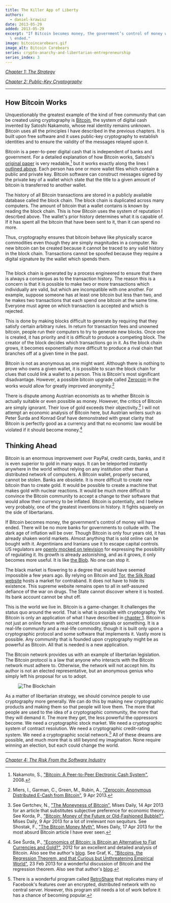 ```yaml
---
title: The Killer App of Liberty
authors:
  - daniel-krawisz
date: 2013-05-29
added: 2013-05-29
excerpt: "If Bitcoin becomes money, the government’s control of money will have\
  \ ended."
image: bitcoincarebears.gif
image_alt: Bitcoin Carebears
series: crypto-anarchy-and-libertarian-entrepreneurship
series_index: 3
---
```


[_Chapter 1: The Strategy_](/mempool/crypto-anarchy-and-libertarian-entrepreneurship-1/ "Crypto-Anarchy and Libertarian Entrepreneurship – Chapter 1: The Strategy")

[_Chapter 2: Public-Key Cryptography_](/mempool/crypto-anarchy-and-libertarian-entrepreneurship-2/ "Crypto-Anarchy and Libertarian Entrepreneurship – Chapter 2: Public-Key Cryptography")

---

## How Bitcoin Works

Unquestionably the greatest example of the kind of free community that can be created using cryptography is [Bitcoin](http://bitcoin.org/), the system of digital cash invented by Satoshi Nakamoto, whose real identity remains unknown. Bitcoin uses all the principles I have described in the previous chapters. It is built upon free software and it uses public-key cryptography to establish identities and to ensure the validity of the messages relayed upon it.

Bitcoin is a peer-to-peer digital cash that is independent of banks and government. For a detailed explanation of how Bitcoin works, Satoshi's [original paper](/bitcoin/) is very readable,[^1] but it works exactly along the lines I [outlined above](/mempool/crypto-anarchy-and-libertarian-entrepreneurship-2/). Each person has one or more wallet files which contain a public and private key. Bitcoin software can construct messages signed by the private key of a wallet which state that the title to a given amount of bitcoin is transferred to another wallet.

The history of all Bitcoin transactions are stored in a publicly available database called the block chain. The block chain is duplicated across many computers. The amount of bitcoin that a wallet contains is known by reading the block chain. This is how Bitcoin uses the system of reputation I descrbed above. The wallet's prior history determines what it is capable of. If it has spent all the bitcoin that have been sent to it, than it can spend no more.

Thus, cryptography ensures that bitcoin behave like physically scarce commodities even though they are simply magnitudes in a computer. No new bitcoin can be created because it cannot be traced to any valid history in the block chain. Transactions cannot be spoofed because they require a digital signature by the wallet which spends them.

<figure>
  <img src="/img/bitcoin/transactions.svg" alt="" />
</figure>

The block chain is generated by a process engineered to ensure that there is always a consensus as to the transaction history. The reason this is a concern is that it is possible to make two or more transactions which individually are valid, but which are incompatible with one another. For example, suppose someone has at least one bitcoin but less than two, and he makes two transactions that each spend one bitcoin at the same time. Everyone must agree on which transaction is accepted and which is rejected.

This is done by making blocks difficult to generate by requiring that they satisfy certain arbitrary rules. In return for transaction fees and unowned bitcoin, people run their computers to try to generate new blocks. Once one is created, it has priority and it is difficult to produce a competing block. The creator of the block decides which transactions go in it. As the block chain grows, it becomes exponentially more difficult to produce a rival chain that branches off at a given time in the past.

Bitcoin is not as anonymous as one might want. Although there is nothing to prove who owns a given wallet, it is possible to scan the block chain for clues that could link a wallet to a person. This is Bitcoin's most significant disadvantage. However, a possible bitcoin upgrade called [Zerocoin](http://blog.cryptographyengineering.com/2013/04/zerocoin-making-bitcoin-anonymous.html) in the works would allow for greatly improved anonymity.[^2]

There is dispute among Austrian economists as to whether Bitcoin is actually suitable or even possible as money. However, the critics of Bitcoin are simply ignorant. Their love of gold exceeds their objectivity.[^3] I will not attempt an economic analysis of Bitcoin here, but Austrian writers such as Peter Šurda and Konrad Graf have demonstrated with great clarity that Bitcoin is perfectly good as a currency and that no economic law would be violated if it should become money.[^4]

## Thinking Ahead

Bitcoin is an enormous improvement over PayPal, credit cards, banks, and it is even superior to gold in many ways. It can be teleported instantly anywhere in the world without relying on any institution other than a distributed network of computers. A Bitcoin wallet, properly secured, cannot be stolen. Banks are obsolete. It is more difficult to create new bitcoin than to create gold. It would be possible to create a machine that makes gold with nuclear reactions. It would be much more difficult to convince the Bitcoin community to accept a change to their software that would allow their currency to be inflated. Bitcoin is potentially, and I believe very probably, one of the greatest inventions in history. It fights squarely on the side of libertarians.

If Bitcoin becomes money, the government's control of money will have ended. There will be no more banks for governments to collude with. The dark age of inflation will be over. Though Bitcoin is only four years old, it has already shaken world markets. Almost anything that is sold online can be bought with it. Argentinians and Iranians use it to escape capital controls. US regulators are [openly mocked on television](http://video.cnbc.com/gallery/?video=3000166533 "CFTC Explores Bitcoin") for expressing the possibility of regulating it. Its growth is already astonishing, and as it grows, it only becomes more useful. It is like [the Blob](http://www.youtube.com/watch?v=HCtcgI4BcIQ). No one can stop it.

The black market is flowering to a degree that would have seemed impossible a few years ago. By relying on Bitcoin and [Tor](https://www.torproject.org/ "Tor Project"), [the Silk Road website](<http://en.wikipedia.org/wiki/Silk_Road_(marketplace)> "The Silk Road") hosts a market for contraband. It does not have to hide its existence. This supreme website remains open to all in self-assured defiance of the war on drugs. The State cannot discover where it is hosted. Its bank account cannot be shut off.

This is the world we live in. Bitcoin is a game-changer. It challenges the status quo around the world. That is what is possible with cryptography. Yet Bitcoin is only an application of what I have described in [chapter 1](/mempool/crypto-anarchy-and-libertarian-entrepreneurship-1/ "Crypto-Anarchy and Libertarian Entrepreneurship – Chapter 1: The Strategy"). Bitcoin is not just an online forum with secret emoticon signals or something. It is a real-life community and a real-life commodity, though it is built only upon a cryptographic protocol and some software that implements it. Vastly more is possible. Any community that is founded upon cryptography might be as powerful as Bitcoin. All that is needed is a new application.

The Bitcoin network provides us with an example of libertarian legislation. The Bitcoin protocol is a law that anyone who interacts with the Bitcoin network must adhere to. Otherwise, the network will not accept him. Its author is not an elected representative, but an anonymous genius who simply left his proposal for us to adopt.

<figure>
  <img src="/img/mempool/crypto-anarchy-and-libertarian-entrepreneurship-3/blockchain.png" alt="The Blockchain" />
</figure>

As a matter of libertarian strategy, we should convince people to use cryptography more generally. We can do this by making new cryptographic products and making them so that people will love them. The more that people are used to the idea of a cryptographic community, the more that they will demand it. The more they get, the less powerful the oppressors become. We need a cryptographic stock market. We need a cryptographic system of contract resolution. We need a cryptographic credit-rating system. We need a cryptographic social network.[^5] All of these dreams are possible, and much more that is still beyond my imagination. None require winning an election, but each could change the world.

---

[_Chapter 4: The Risk From the Software Industry_](/mempool/crypto-anarchy-and-libertarian-entrepreneurship-4/ "Crypto-Anarchy and Libertarian Entrepreneurship – Chapter 4: The Risk From the Software Industry")

[^1]: Nakamoto, S., ["Bitcoin: A Peer-to-Peer Electronic Cash System"](/bitcoin/), 2008\.
[^2]: Miers, I., Garman, C., Green, M., Rubin, A., ["Zerocoin: Anonymous Distributed E-Cash from Bitcoin"](http://spar.isi.jhu.edu/~mgreen/ZerocoinOakland.pdf), 9 Apr 2013.
[^3]: See Gertchev, N., ["The Moneyness of Bitcoin"](http://mises.org/daily/6399/The-Moneyness-of-Bitcoins), Mises Daily, 14 Apr 2013 for an article that substitutes subjective preference for economic theory. See Korda, P., ["Bitcoin: Money of the Future or Old-Fashioned Bubble?"](http://mises.org/daily/6401/Bitcoin-Money-of-the-Future-or-OldFashioned-Bubble), Mises Daily, 9 Apr 2013 for a lot of irrelevant non sequiturs. See Shostak, F., ["The Bitcoin Money Myth"](http://mises.org/daily/6411/The-Bitcoin-Money-Myth), Mises Daily, 17 Apr 2013 for the most absurd Bitcoin article I have ever seen.
[^4]: See Šurda, P., ["Economics of Bitcoin: is Bitcoin an Alternative to Fiat Currencies and Gold?"](/static/docs/economics-of-bitcoin.pdf), 2012 for an excellent and detailed analysis of Bitcoin. Also see the author's [blog](http://www.economicsofbitcoin.com/). See Graf, K., ["Bitcoins, the Regression Theorem, and that Curious but Unthreatening Empirical World"](http://konradsgraf.com/blog1/2013/2/27/in-depth-bitcoins-the-regression-theorem-and-that-curious-bu.html), 23 Feb 2013 for a wonderful discussion of Bitcoin and the regression theorem. Also see that author's [blog](http://konradsgraf.com/).
[^5]: There is a wonderful program called [RetroShare](http://retroshare.sourceforge.net/) that replicates many of Facebook's features over an encrypted, distributed network with no central server. However, this program still needs a lot of work before it has a chance of becoming popular.
